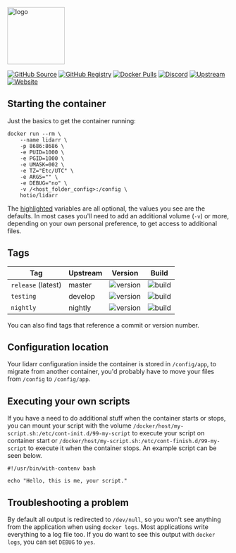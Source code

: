 [<img src="https://hotio.dev/img/lidarr.png" alt="logo" height="130" width="130">](https://github.com/lidarr/Lidarr)

[![GitHub Source](https://img.shields.io/badge/github-source-ffb64c?style=flat-square&logo=github&logoColor=white&labelColor=757575)](https://github.com/hotio/lidarr)
[![GitHub Registry](https://img.shields.io/badge/github-registry-ffb64c?style=flat-square&logo=github&logoColor=white&labelColor=757575)](https://github.com/orgs/hotio/packages/container/package/lidarr)
[![Docker Pulls](https://img.shields.io/docker/pulls/hotio/lidarr?color=ffb64c&style=flat-square&label=pulls&logo=docker&logoColor=white&labelColor=757575)](https://hub.docker.com/r/hotio/lidarr)
[![Discord](https://img.shields.io/discord/610068305893523457?style=flat-square&color=ffb64c&label=discord&logo=discord&logoColor=white&labelColor=757575)](https://hotio.dev/discord)
[![Upstream](https://img.shields.io/badge/upstream-project-ffb64c?style=flat-square&labelColor=757575)](https://github.com/lidarr/Lidarr)
[![Website](https://img.shields.io/badge/website-hotio.dev-ffb64c?style=flat-square&labelColor=757575)](https://hotio.dev/containers/lidarr)

## Starting the container

Just the basics to get the container running:

```shell hl_lines="4 5 6 7 8 9"
docker run --rm \
    --name lidarr \
    -p 8686:8686 \
    -e PUID=1000 \
    -e PGID=1000 \
    -e UMASK=002 \
    -e TZ="Etc/UTC" \
    -e ARGS="" \
    -e DEBUG="no" \
    -v /<host_folder_config>:/config \
    hotio/lidarr
```

The [highlighted](https://hotio.dev/containers/lidarr) variables are all optional, the values you see are the defaults. In most cases you'll need to add an additional volume (`-v`) or more, depending on your own personal preference, to get access to additional files.

## Tags

| Tag                    | Upstream | Version | Build |
| -----------------------|----------|---------|-------|
| `release` (latest)     | master   | ![version](https://img.shields.io/badge/dynamic/json?color=f5f5f5&style=flat-square&label=&query=%24.version&url=https%3A%2F%2Fraw.githubusercontent.com%2Fhotio%2Flidarr%2Frelease%2FVERSION.json) | ![build](https://img.shields.io/github/workflow/status/hotio/lidarr/build/release?style=flat-square&label=) |
| `testing`              | develop  | ![version](https://img.shields.io/badge/dynamic/json?color=f5f5f5&style=flat-square&label=&query=%24.version&url=https%3A%2F%2Fraw.githubusercontent.com%2Fhotio%2Flidarr%2Ftesting%2FVERSION.json) | ![build](https://img.shields.io/github/workflow/status/hotio/lidarr/build/testing?style=flat-square&label=) |
| `nightly`              | nightly  | ![version](https://img.shields.io/badge/dynamic/json?color=f5f5f5&style=flat-square&label=&query=%24.version&url=https%3A%2F%2Fraw.githubusercontent.com%2Fhotio%2Flidarr%2Fnightly%2FVERSION.json) | ![build](https://img.shields.io/github/workflow/status/hotio/lidarr/build/nightly?style=flat-square&label=) |

You can also find tags that reference a commit or version number.

## Configuration location

Your lidarr configuration inside the container is stored in `/config/app`, to migrate from another container, you'd probably have to move your files from `/config` to `/config/app`.

## Executing your own scripts

If you have a need to do additional stuff when the container starts or stops, you can mount your script with the volume `/docker/host/my-script.sh:/etc/cont-init.d/99-my-script` to execute your script on container start or `/docker/host/my-script.sh:/etc/cont-finish.d/99-my-script` to execute it when the container stops. An example script can be seen below.

```shell
#!/usr/bin/with-contenv bash

echo "Hello, this is me, your script."
```

## Troubleshooting a problem

By default all output is redirected to `/dev/null`, so you won't see anything from the application when using `docker logs`. Most applications write everything to a log file too. If you do want to see this output with `docker logs`, you can set `DEBUG` to `yes`.
